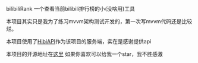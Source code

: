 bilibiliRank 一个查看当前bilibili排行榜的小(没啥用)工具

本项目其实只是我为了练习mvvm架构测试开发的，第一次写mvvm代码还是比较烂。

本项目使用了[HibiAPI](https://hibiapi.lite0.com/docs)作为该项目的服务端，实在是感谢提供api

本项目的开源地址在[这里](https://github.com/dingyi222666/bilibiliRank)
如果你喜欢可以给我一个star，我不胜感激

